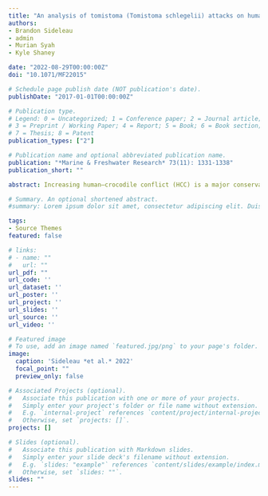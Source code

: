 ```yaml
---
title: "An analysis of tomistoma (Tomistoma schlegelii) attacks on humans"
authors:
- Brandon Sideleau
- admin
- Murian Syah
- Kyle Shaney

date: "2022-08-29T00:00:00Z"
doi: "10.1071/MF22015"

# Schedule page publish date (NOT publication's date).
publishDate: "2017-01-01T00:00:00Z"

# Publication type.
# Legend: 0 = Uncategorized; 1 = Conference paper; 2 = Journal article;
# 3 = Preprint / Working Paper; 4 = Report; 5 = Book; 6 = Book section;
# 7 = Thesis; 8 = Patent
publication_types: ["2"]

# Publication name and optional abbreviated publication name.
publication: "*Marine & Freshwater Research* 73(11): 1331-1338"
publication_short: ""

abstract: Increasing human–crocodile conflict (HCC) is a major conservation and management issue. Although three species are responsible for most attacks, on occasion, some slender-snouted species, such as tomistoma (*Tomistoma schlegelii*), are also implicated. To analyse reports of confirmed and suspected attacks on humans by tomistoma and explore potential causes and solutions. Reports of attacks were collected for the CrocBITE project from January 2010 to December 2019, utilising media reports and communication with local authorities. Attack trends, including outcome, victim demographics and activities, geographic location, and other details were analysed. We recorded 31 attacks, including 10 deaths, where the culprit species was confirmed or strongly suspected to be a tomistoma. The Jambi province of Sumatra was the site of most attacks and most victims were male and fishing at the time. In addition, most attacks were reported during the 3-year period from 2016 to 2018. On rare occasions, tomistoma prey upon humans. Certain anthropogenic factors may be altering tomistoma behaviour and contributing to increased conflict. Tomistoma were recently up listed from Vulnerable to Endangered on the IUCN Red List and this conflict is yet another threat facing the species, alongside the destruction habitat.

# Summary. An optional shortened abstract.
#summary: Lorem ipsum dolor sit amet, consectetur adipiscing elit. Duis posuere tellus ac convallis placerat. Proin tincidunt magna sed ex sollicitudin condimentum.

tags:
- Source Themes
featured: false

# links:
# - name: ""
#   url: ""
url_pdf: ""
url_code: ''
url_dataset: ''
url_poster: ''
url_project: ''
url_slides: ''
url_source: ''
url_video: ''

# Featured image
# To use, add an image named `featured.jpg/png` to your page's folder. 
image:
  caption: 'Sideleau *et al.* 2022'
  focal_point: ""
  preview_only: false

# Associated Projects (optional).
#   Associate this publication with one or more of your projects.
#   Simply enter your project's folder or file name without extension.
#   E.g. `internal-project` references `content/project/internal-project/index.md`.
#   Otherwise, set `projects: []`.
projects: []

# Slides (optional).
#   Associate this publication with Markdown slides.
#   Simply enter your slide deck's filename without extension.
#   E.g. `slides: "example"` references `content/slides/example/index.md`.
#   Otherwise, set `slides: ""`.
slides: ""
---
```


